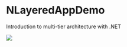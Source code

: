 # NLayeredAppDemo
Introduction to multi-tier architecture with .NET

<img src="https://github.com/dogukanuykun/NLayeredAppDemo/blob/master/urunler.png"/>
